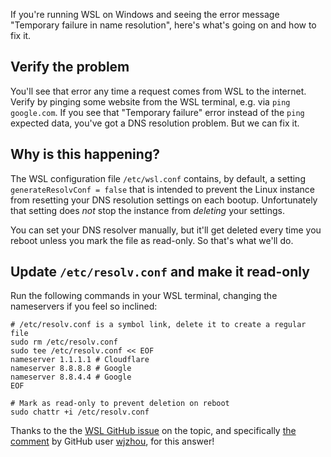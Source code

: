 If you're running WSL on Windows and seeing the error message "Temporary failure in name resolution", here's what's going on and how to fix it.

## Verify the problem

You'll see that error any time a request comes from WSL to the internet. Verify by pinging some website from the WSL terminal, e.g. via `ping google.com`. If you see that "Temporary failure" error instead of the `ping` expected data, you've got a DNS resolution problem. But we can fix it.

## Why is this happening?

The WSL configuration file `/etc/wsl.conf` contains, by default, a setting `generateResolvConf = false` that is intended to prevent the Linux instance from resetting your DNS resolution settings on each bootup. Unfortunately that setting does _not_ stop the instance from _deleting_ your settings.

You can set your DNS resolver manually, but it'll get deleted every time you reboot unless you mark the file as read-only. So that's what we'll do.

## Update `/etc/resolv.conf` and make it read-only

Run the following commands in your WSL terminal, changing the nameservers if you feel so inclined:

```shell
# /etc/resolv.conf is a symbol link, delete it to create a regular file
sudo rm /etc/resolv.conf
sudo tee /etc/resolv.conf << EOF
nameserver 1.1.1.1 # Cloudflare
nameserver 8.8.8.8 # Google
nameserver 8.8.4.4 # Google
EOF

# Mark as read-only to prevent deletion on reboot
sudo chattr +i /etc/resolv.conf
```

Thanks to the the [WSL GitHub issue](https://github.com/microsoft/WSL/issues/6977) on the topic, and specifically [the comment](https://github.com/microsoft/WSL/issues/6977#issuecomment-858716868) by GitHub user [wjzhou](https://github.com/wjzhou), for this answer!
